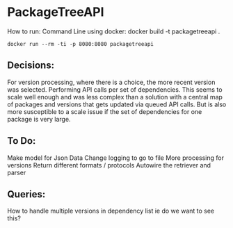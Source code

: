# PackageTreeAPI

How to run:
Command Line using docker:
docker build -t packagetreeapi .

`docker run --rm -ti -p 8080:8080 packagetreeapi`

## Decisions:

For version processing, where there is a choice, the more recent version was selected.
Performing API calls per set of dependencies. This seems to scale well enough and was less complex than
a solution with a central map of packages and versions that gets updated via queued API calls. But is also
more susceptible to a scale issue if the set of dependencies for one package is very large.


## To Do:
Make model for Json Data
Change logging to go to file
More processing for versions
Return different formats / protocols
Autowire the retriever and parser


## Queries:
How to handle multiple versions in dependency list ie do we want to see this?
